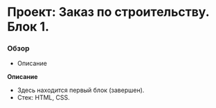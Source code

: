 # Проект: Заказ по строительству. Блок 1.

### Обзор

- Описание

**Описание**

- Здесь находится первый блок (завершен).
- Стек: HTML, CSS.


